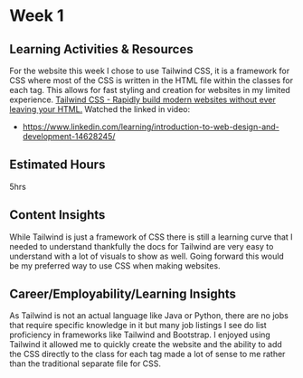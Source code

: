 # Week 1
## Learning Activities & Resources
For the website this week I chose to use Tailwind CSS, it is a framework for CSS where most of the CSS is written in the HTML file within the classes for each tag. This allows for fast styling and creation for websites in my limited experience.
[Tailwind CSS - Rapidly build modern websites without ever leaving your HTML.](https://tailwindcss.com/)
Watched the linked in video:
- https://www.linkedin.com/learning/introduction-to-web-design-and-development-14628245/
## Estimated Hours
5hrs 
## Content Insights
While Tailwind is just a framework of CSS there is still a learning curve that I needed to understand thankfully the docs for Tailwind are very easy to understand with a lot of visuals to show as well. Going forward this would be my preferred way to use CSS when making websites.
## Career/Employability/Learning Insights
As Tailwind is not an actual language like Java or Python, there are no jobs that require specific knowledge in it but many job listings I see do list proficiency in frameworks like Tailwind and Bootstrap. I enjoyed using Tailwind it allowed me to quickly create the website and the ability to add the CSS directly to the class for each tag made a lot of sense to me rather than the traditional separate file for CSS.